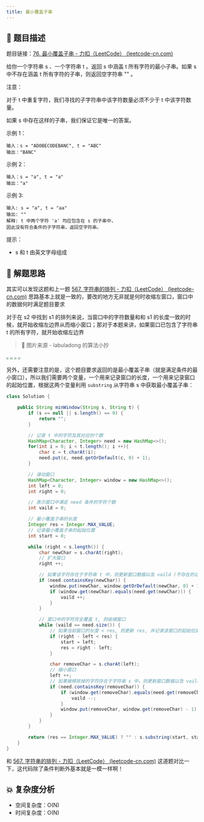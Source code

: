 ```yaml
---
title: 最小覆盖子串
---
```


## 📃 题目描述

题目链接：[76. 最小覆盖子串 - 力扣（LeetCode） (leetcode-cn.com)](https://leetcode-cn.com/problems/minimum-window-substring/)

给你一个字符串 s 、一个字符串 t 。返回 s 中涵盖 t 所有字符的最小子串。如果 s 中不存在涵盖 t 所有字符的子串，则返回空字符串 "" 。

注意：

对于 t 中重复字符，我们寻找的子字符串中该字符数量必须不少于 t 中该字符数量。

如果 s 中存在这样的子串，我们保证它是唯一的答案。


示例 1：

```
输入：s = "ADOBECODEBANC", t = "ABC"
输出："BANC"
```

示例 2：

```
输入：s = "a", t = "a"
输出："a"
```

示例 3:

```
输入: s = "a", t = "aa"
输出: ""
解释: t 中两个字符 'a' 均应包含在 s 的子串中，
因此没有符合条件的子字符串，返回空字符串。
```


提示：

- s 和 t 由英文字母组成

## 🔔 解题思路

其实可以发现这题和上一题 [567. 字符串的排列 - 力扣（LeetCode） (leetcode-cn.com)](https://leetcode-cn.com/problems/permutation-in-string/) 思路基本上就是一致的，要改的地方无非就是何时收缩左窗口，窗口中的数据何时满足题目要求

对于在 s2 中找到 s1 的排列来说，当窗口中的字符数量和和 s1 的长度一致的时候，就开始收缩左边界从而缩小窗口；那对于本题来讲，如果窗口已包含了字符串 t 的所有字符，就开始收缩左边界

> 🔗 图片来源 - labuladong 的算法小抄

<img src="https://gitee.com/veal98/images/raw/master/img/20201112223737.png" style="zoom: 40%;" />

<img src="https://gitee.com/veal98/images/raw/master/img/20201112223912.png" style="zoom:40%;" />

<img src="https://gitee.com/veal98/images/raw/master/img/20201112223937.png" style="zoom:40%;" />

<img src="https://gitee.com/veal98/images/raw/master/img/20201112224010.png" style="zoom:40%;" />

另外，还需要注意的是，这个题目要求返回的是最小覆盖子串（就是满足条件的最小窗口），所以我们需要两个变量，一个用来记录窗口的长度，一个用来记录窗口的起始位置，根据这两个变量利用 `substring` 从字符串 s 中获取最小覆盖子串：


```java
class Solution {

    public String minWindow(String s, String t) {
        if (s == null || s.length() == 0) {
            return "";
        }

        // 记录 t 中的字符及其对应的个数
        HashMap<Character, Integer> need = new HashMap<>();
        for(int i = 0; i < t.length(); i ++){
            char c = t.charAt(i);
            need.put(c, need.getOrDefault(c, 0) + 1);
        }

        // 滑动窗口
        HashMap<Character, Integer> window = new HashMap<>();
        int left = 0;
        int right = 0;

        // 表示窗口中满足 need 条件的字符个数
        int vaild = 0;

        // 最小覆盖子串的长度
        Integer res = Integer.MAX_VALUE;
        // 记录最小覆盖子串的起始位置
        int start = 0;

        while (right < s.length()) {
            char newChar = s.charAt(right);
            // 扩大窗口
            right ++;

            // 如果该字符存在于字符串 t 中，则更新窗口数据以及 vaild (不存在的话没有更新的必要)
            if (need.containsKey(newChar)) {
                window.put(newChar, window.getOrDefault(newChar, 0) + 1);
                if (window.get(newChar).equals(need.get(newChar))) {
                    vaild ++;
                }
            }

            // 窗口中的字符完全覆盖 t, 则收缩窗口
            while (vaild == need.size()) {
                // 如果当前窗口的长度 < res, 则更新 res, 并记录该窗口的起始位置
                if (right - left < res) {
                    start = left;
                    res = right - left;
                }

                char removeChar = s.charAt(left);
                // 缩小窗口
                left ++;
                // 如果被移除掉的字符存在于字符串 s 中，则更新窗口数据以及 vaild (不存在的话没有更新的必要)
                if (need.containsKey(removeChar)) {
                    if (window.get(removeChar).equals(need.get(removeChar))) {
                        vaild --;
                    }
                    window.put(removeChar, window.get(removeChar) - 1);
                }
            }
        }

        return (res == Integer.MAX_VALUE) ? "" : s.substring(start, start + res);
    }
}
```

和 [567. 字符串的排列 - 力扣（LeetCode） (leetcode-cn.com)](https://leetcode-cn.com/problems/permutation-in-string/) 这道题对比一下，这代码除了条件判断外基本就是一模一样啊！

## 💥 复杂度分析

- 空间复杂度：O(N)
- 时间复杂度：O(N)

